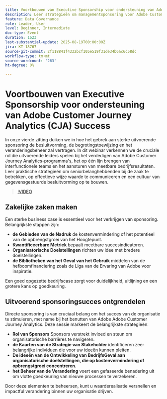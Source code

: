```yaml
---
title: Voortbouwen van Executive Sponsorship voor ondersteuning van Adobe Customer Journey Analytics Success
description: Leer strategieën om managementsponsoring voor Adobe Customer Journey Analytics te krijgen. Aansturen van afstemming, veilige budgetten en bevorderen van gegevensgestuurde besluitvorming.
feature: Data Governance
role: Leader, User
level: Beginner, Intermediate
doc-type: Event
duration: 1623
last-substantial-update: 2025-08-19T00:00:00Z
jira: KT-18767
source-git-commit: 2f118841f4332bcf105e519f31de34b6ac6c58dc
workflow-type: tm+mt
source-wordcount: '263'
ht-degree: 0%

---
```



# Voortbouwen van Executive Sponsorship voor ondersteuning van Adobe Customer Journey Analytics (CJA) Success

In onze vierde zitting duiken we in hoe het gebrek aan sterke uitvoerende sponsoring de besluitvorming, de begrotingstoewijzing en het veranderingsbeheer zal vertragen. In dit webinar verkennen we de cruciale rol die uitvoerende leiders spelen bij het verdedigen van Adobe Customer Journey Analytics-programma&#39;s, het op één lijn brengen van interfunctionele teams en het aansturen van meetbare bedrijfsresultaten. Leer praktische strategieën om seniorbelanghebbenden bij de zaak te betrekken, op effectieve wijze waarde te communiceren en een cultuur van gegevensgestuurde besluitvorming op te bouwen.

>[!VIDEO](https://video.tv.adobe.com/v/3470853/?learn=on&enablevpops)

## Zakelijke zaken maken

Een sterke business case is essentieel voor het verkrijgen van sponsoring. Belangrijkste stappen zijn:

* **de Gebieden van de Nadruk** de kostenvermindering of het potentieel van de opbrengstgroei van het Hoogtepunt.
* **Kwantificeerbare Metriek** bepaalt meetbare succesindicatoren.
* **Organisatorische Doelstellingen** richten uw idee met bredere doelstellingen.
* **de Bibliotheken van het Geval van het Gebruik** middelen van de hefboomfinanciering zoals de Liga van de Ervaring van Adobe voor inspiratie.

Een goed opgezette bedrijfscase zorgt voor duidelijkheid, uitlijning en een grotere kans op goedkeuring.

## Uitvoerend sponsoringsucces ontgrendelen

Directe sponsoring is van cruciaal belang om het succes van de organisatie te stimuleren, met name bij het benutten van Adobe Adobe Customer Journey Analytics. Deze sessie markeert de belangrijkste strategieën:

* **Rol van Sponsors** Sponsors verstrekt invloed en steun om organisatorische barrières te navigeren.
* **de Kaarten van de Strategie van Stakeholder** identificeren zeer belangrijke individuen die voor uw ideeën kunnen pleiten.
* **De ideeën van de Ontwikkeling van BedrijfsGeval aan organisatorische doelstellingen, die op kostenvermindering of opbrengstgroei concentreren.**
* **het Beheer van de Verandering** voert een gefaseerde benadering uit om vlotte goedkeuring van nieuwe processen te verzekeren.

Door deze elementen te beheersen, kunt u waarderealisatie versnellen en impactful verandering binnen uw organisatie drijven.
